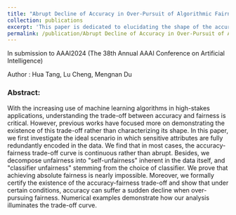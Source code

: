 ```yaml
---
title: "Abrupt Decline of Accuracy in Over-Pursuit of Algorithmic Fairness: A Closer Look at the Accuracy-Fairness Trade-off Curve"
collection: publications
excerpt: 'This paper is dedicated to elucidating the shape of the accuracy-fairness trade-off curve. It has been submitted to The 38th Annual AAAI Conference on Artificial Intelligence (AAAI-2024) with me as the first author.'
permalink: /publication/Abrupt Decline of Accuracy in Over-Pursuit of Algorithmic Fairness A Closer Look at the Accuracy-Fairness Trade-off Curve
---
```


In submission to AAAI2024 (The 38th Annual AAAI Conference on Artificial Intelligence)

Author : Hua Tang, Lu Cheng, Mengnan Du

### Abstract: 

With the increasing use of machine learning algorithms in high-stakes applications, understanding the trade-off between accuracy and fairness is critical. However, previous works have focused more on demonstrating the existence of this trade-off rather than characterizing its shape. In this paper, we first investigate the ideal scenario in which sensitive attributes are fully redundantly encoded in the data. We find that in most cases, the accuracy-fairness trade-off curve is continuous rather than abrupt. Besides, we decompose unfairness into "self-unfairness" inherent in the data itself, and "classifier unfairness" stemming from the choice of classifier. We prove that achieving absolute fairness is nearly impossible. Moreover, we formally certify the existence of the accuracy-fairness trade-off and show that under certain conditions, accuracy can suffer a sudden decline when over-pursuing fairness. Numerical examples demonstrate how our analysis illuminates the trade-off curve.
